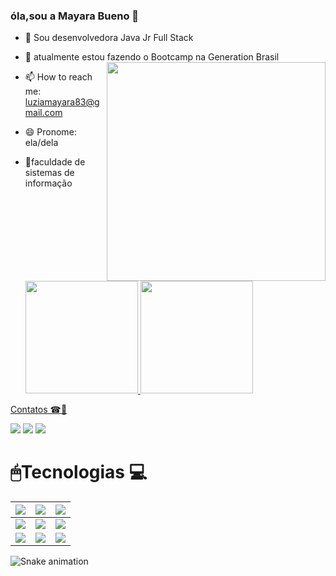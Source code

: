 ###  óla,sou a Mayara Bueno 👋



- 🔭 Sou desenvolvedora Java Jr Full Stack
- 🌱 atualmente estou fazendo o Bootcamp na Generation Brasil         <img align='right' src="https://media.giphy.com/media/Swytr5ngUDfDwtXKOz/giphy.gif" width="350">
- 📫 How to reach me: luziamayara83@gmail.com
- 😄 Pronome: ela/dela
- 🧠faculdade de sistemas de  informação
 



  <div>
  <a href="https://github.com/Mayaralbueno">
  <img height = "180em" src = "https://github-readme-stats.vercel.app/api?username=Mayaralbueno&show_icons=true&theme=dark&include_all_commits=true&count_private=true" />   
  <img height = "180em" src = "https://github-readme-stats.vercel.app/api/top-langs/?username=Mayaralbueno&layout=compact&langs_count=7&theme=dark" />
</div
    
 
 
 #  Contatos ☎📌  
 
    
<a href="https://instagram.com/mayara.s.bueno" target="_blank"><img src="https://img.shields.io/badge/-Instagram-%23E4405F?style=for-the-badge&logo=instagram&logoColor=white" target="_blank"></a>
  <a href = "luziamayara83@gmail.com"><img src="https://img.shields.io/badge/-Gmail-%23333?style=for-the-badge&logo=gmail&logoColor=white" target="_blank"></a>
  <a href="https://www.linkedin.com/in/mayara-bueno-b9bb55212" target="_blank"><img src="https://img.shields.io/badge/-LinkedIn-%230077B5?style=for-the-badge&logo=linkedin&logoColor=white" target="_blank"></a> 
  
    
#  🖱Tecnologias 💻
  
  
  | <img src="https://img.shields.io/badge/HTML5-orange?style=for-the-badge&logo=html5&logoColor=white"> | <img src="https://img.shields.io/badge/CSS3-blue?style=for-the-badge&logo=css3&logoColor=white"> | <img src="https://img.shields.io/badge/JavaScript-323330?style=for-the-badge&logo=javascript&logoColor=F7DF1E"> |
| :----------------------------------------------------------: | :----------------------------------------------------------: | :----------------------------------------------------------: |
| <img src="https://img.shields.io/badge/Angular-DD0031?style=for-the-badge&logo=angular&logoColor=white"> | <img src="https://img.shields.io/badge/Java-purple?style=for-the-badge&logo=java&logoColor=white"> | <img src="https://img.shields.io/badge/MySQL-00000F?style=for-the-badge&logo=mysql&logoColor=white"> |
| <img src="https://img.shields.io/badge/Spring_Boot-F2F4F9?style=for-the-badge&logo=spring-boot"> | <img src="https://img.shields.io/badge/Docker-gold?style=for-the-badge&logo=docker&logoColor=black"> | <img src="https://img.shields.io/badge/Git-008000?style=for-the-badge&logo=git&logoColor=white"> |


  
  
  
  
  
  ![Snake animation](https://github.com/codethi/codethi/blob/output/github-contribution-grid-snake.svg)
</div>











